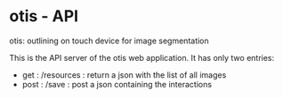 # otis - API

otis: outlining on touch device for image segmentation

This is the API server of the otis web application.
It has only two entries:

 * get : /resources : return a json with the list of all images
 * post : /save : post a json containing the interactions
